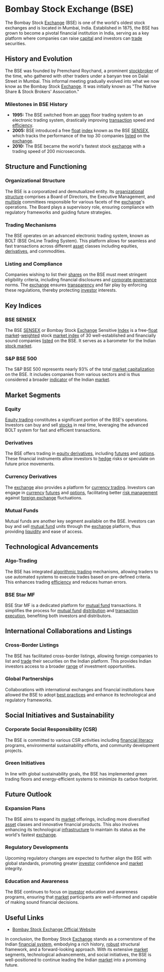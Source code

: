 # Bombay Stock Exchange (BSE)

The Bombay Stock [Exchange](../e/exchange.md) (BSE) is one of the world's oldest stock exchanges and is located in Mumbai, India. Established in 1875, the BSE has grown to become a pivotal financial institution in India, serving as a key platform where companies can raise [capital](../c/capital.md) and investors can [trade](../t/trade.md) securities. 

## History and Evolution

The BSE was founded by Premchand Roychand, a prominent [stockbroker](../s/stockbroker.md) of the time, who gathered with other traders under a banyan tree on Dalal Street in Mumbai. This informal meeting gradually evolved into what we now know as the Bombay Stock [Exchange](../e/exchange.md). It was initially known as "The Native Share & Stock Brokers' Association."

### Milestones in BSE History
- **1995:** The BSE switched from an [open](../o/open.md) floor trading system to an electronic trading system, drastically improving [transaction](../t/transaction.md) speed and [efficiency](../e/efficiency.md).
- **2005:** BSE introduced a free [float](../f/float.md) [index](../i/index.md) known as the BSE [SENSEX](../s/sensex.md), which tracks the performance of the top 30 companies [listed](../l/listed.md) on the [exchange](../e/exchange.md).
- **2010:** The BSE became the world's fastest stock [exchange](../e/exchange.md) with a trading speed of 200 microseconds.

## Structure and Functioning

### Organizational Structure
The BSE is a corporatized and demutualized entity. Its [organizational structure](../o/organizational_structure.md) comprises a Board of Directors, the Executive Management, and [multiple](../m/multiple.md) committees responsible for various facets of the [exchange](../e/exchange.md)'s operations. The Board plays a supervisory role, ensuring compliance with regulatory frameworks and guiding future strategies.

### Trading Mechanisms
The BSE operates on an advanced electronic trading system, known as BOLT (BSE OnLine Trading System). This platform allows for seamless and fast transactions across different [asset](../a/asset.md) classes including equities, [derivatives](../d/derivatives.md), and commodities.

### Listing and Compliance
Companies wishing to list their [shares](../s/shares.md) on the BSE must meet stringent eligibility criteria, including financial disclosures and [corporate governance](../c/corporate_governance.md) norms. The [exchange](../e/exchange.md) ensures [transparency](../t/transparency.md) and fair play by enforcing these regulations, thereby protecting [investor](../i/investor.md) interests.

## Key Indices

### BSE SENSEX
The BSE [SENSEX](../s/sensex.md) or Bombay Stock [Exchange](../e/exchange.md) Sensitive [Index](../i/index.md) is a free-[float](../f/float.md) [market](../m/market.md)-[weighted](../w/weighted.md) stock [market index](../m/market_index.md) of 30 well-established and financially sound companies [listed](../l/listed.md) on the BSE. It serves as a barometer for the Indian [stock market](../s/stock_market.md).

### S&P BSE 500
The S&P BSE 500 represents nearly 93% of the total [market capitalization](../m/market_capitalization.md) on the BSE. It includes companies from various sectors and is thus considered a broader [indicator](../i/indicator.md) of the Indian [market](../m/market.md).

## Market Segments

### Equity
[Equity trading](../e/equity_trading.md) constitutes a significant portion of the BSE's operations. Investors can buy and sell [stocks](../s/stock.md) in real time, leveraging the advanced BOLT system for fast and efficient transactions.

### Derivatives
The BSE offers trading in [equity derivatives](../e/equity_derivatives.md), including [futures](../f/futures.md) and [options](../o/options.md). These financial instruments allow investors to [hedge](../h/hedge.md) risks or speculate on future price movements.

### Currency Derivatives
The [exchange](../e/exchange.md) also provides a platform for [currency trading](../c/currency_trading_strategies.md). Investors can engage in [currency](../c/currency.md) [futures](../f/futures.md) and [options](../o/options.md), facilitating better [risk management](../r/risk_management.md) against [foreign exchange](../f/foreign_exchange.md) fluctuations.

### Mutual Funds
Mutual funds are another key segment available on the BSE. Investors can buy and sell [mutual fund](../m/mutual_fund.md) units through the [exchange](../e/exchange.md) platform, thus providing [liquidity](../l/liquidity.md) and ease of access.

## Technological Advancements

### Algo-Trading
The BSE has integrated [algorithmic trading](../a/accountability.md) mechanisms, allowing traders to use automated systems to execute trades based on pre-defined criteria. This enhances trading [efficiency](../e/efficiency.md) and reduces human errors.

### BSE Star MF
BSE Star MF is a dedicated platform for [mutual fund](../m/mutual_fund.md) transactions. It simplifies the process for [mutual fund](../m/mutual_fund.md) [distribution](../d/distribution.md) and [transaction execution](../t/transaction_execution.md), benefiting both investors and distributors.

## International Collaborations and Listings

### Cross-Border Listings
The BSE has facilitated cross-border listings, allowing foreign companies to list and [trade](../t/trade.md) their securities on the Indian platform. This provides Indian investors access to a broader [range](../r/range.md) of investment opportunities.

### Global Partnerships
Collaborations with international exchanges and financial institutions have allowed the BSE to adopt [best practices](../b/best_practices.md) and enhance its technological and regulatory frameworks.

## Social Initiatives and Sustainability

### Corporate Social Responsibility (CSR)
The BSE is committed to various CSR activities including [financial literacy](../f/financial_literacy.md) programs, environmental sustainability efforts, and community development projects.

### Green Initiatives
In line with global sustainability goals, the BSE has implemented green trading floors and energy-efficient systems to minimize its carbon footprint.

## Future Outlook

### Expansion Plans
The BSE aims to expand its [market](../m/market.md) offerings, including more diversified [asset](../a/asset.md) classes and innovative financial products. This also involves enhancing its technological [infrastructure](../i/infrastructure.md) to maintain its status as the world's fastest [exchange](../e/exchange.md).

### Regulatory Developments
Upcoming regulatory changes are expected to further align the BSE with global standards, promoting greater [investor](../i/investor.md) confidence and [market](../m/market.md) integrity.

### Education and Awareness
The BSE continues to focus on [investor](../i/investor.md) education and awareness programs, ensuring that [market](../m/market.md) participants are well-informed and capable of making sound financial decisions.

## Useful Links
- [Bombay Stock Exchange Official Website](https://www.bseindia.com/)

In conclusion, the Bombay Stock [Exchange](../e/exchange.md) stands as a cornerstone of the Indian [financial system](../f/financial_system.md), embodying a rich history, [robust](../r/robust.md) structural framework, and a forward-looking approach. With its extensive [market](../m/market.md) segments, technological advancements, and social initiatives, the BSE is well-positioned to continue leading the Indian [market](../m/market.md) into a promising future.